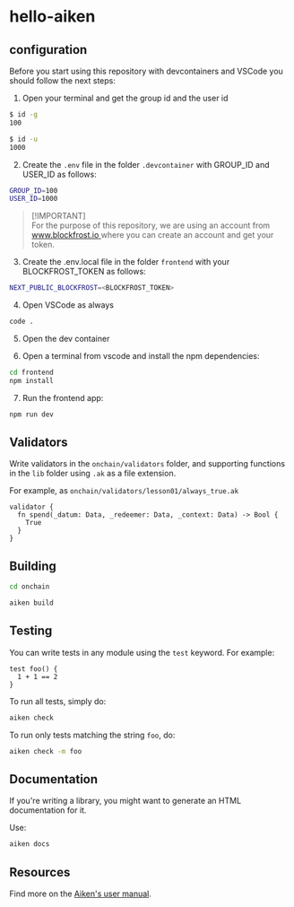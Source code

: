 # hello-aiken

## configuration

Before you start using this repository with devcontainers and VSCode you should
follow the next steps:

1. Open your terminal and get the group id and the user id

```sh
$ id -g
100

$ id -u
1000
```

2. Create the `.env` file in the folder `.devcontainer` with
   GROUP_ID and USER_ID as follows:

```sh
GROUP_ID=100
USER_ID=1000
```

> [!IMPORTANT]\
> For the purpose of this repository, we are using an account from
> [www.blockfrost.io ](https://blockfrost.io/) where you can create an account and get your token.

3. Create the .env.local file in the folder `frontend` with your BLOCKFROST_TOKEN as follows:

```sh
NEXT_PUBLIC_BLOCKFROST=<BLOCKFROST_TOKEN>
```

4. Open VSCode as always

```sh
code .
```
5. Open the dev container

6. Open a terminal from vscode and install the npm dependencies:

```sh
cd frontend
npm install 
```

7. Run the frontend app:

```sh
npm run dev 
```



## Validators

Write validators in the `onchain/validators` folder, and supporting functions in
the `lib` folder using `.ak` as a file extension.

For example, as `onchain/validators/lesson01/always_true.ak`

```gleam
validator {
  fn spend(_datum: Data, _redeemer: Data, _context: Data) -> Bool {
    True
  }
}
```

## Building

```sh
cd onchain

aiken build
```

## Testing

You can write tests in any module using the `test` keyword. For example:

```gleam
test foo() {
  1 + 1 == 2
}
```

To run all tests, simply do:

```sh
aiken check
```

To run only tests matching the string `foo`, do:

```sh
aiken check -m foo
```

## Documentation

If you're writing a library, you might want to generate an HTML documentation
for it.

Use:

```sh
aiken docs
```

## Resources

Find more on the [Aiken's user manual](https://aiken-lang.org).
